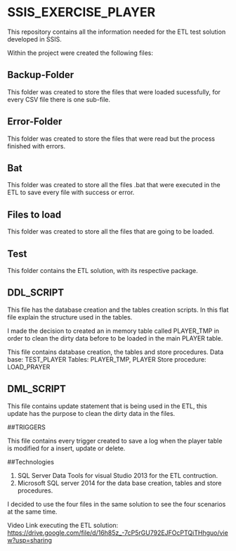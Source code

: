 # SSIS_EXERCISE_PLAYER

This repository contains all the information needed for the ETL test solution developed in SSIS. 

Within the project were created the following files: 

## Backup-Folder

This folder was created to store the files that were loaded sucessfully, for every CSV file there is one sub-file.

## Error-Folder

This folder was created to store the files that were read but the process finished with errors.

## Bat

This folder was created to store all the files .bat that were executed in the ETL to save every file with success or error.

## Files to load

This folder was created to store all the files that are going to be loaded.

## Test

This folder contains the ETL solution, with its respective package.

## DDL_SCRIPT

This file has the database creation and the tables creation scripts. In this flat file explain the structure used in the tables.

I made the decision to created an in memory table called PLAYER_TMP in order to clean the dirty data before to be loaded in the main PLAYER table.

This file contains database creation, the tables and store procedures.
Data base: TEST_PLAYER
Tables: PLAYER_TMP, PLAYER
Store procedure: LOAD_PRAYER

## DML_SCRIPT

This file contains update statement that is being used in the ETL, this update has the purpose to clean the dirty data in the files.

##TRIGGERS

This file contains every trigger created to save a log when the player table is modified for a insert, update or delete.

##Technologies

1. SQL Server Data Tools for visual Studio 2013 for the ETL contruction.
2. Microsoft SQL server 2014 for the data base creation, tables and store procedures.

I decided to use the four files in the same solution to see the four scenarios at the same time.

Video Link executing the ETL solution: https://drive.google.com/file/d/16h85z_-7cP5rGU792EJFOcPTQiTHhguo/view?usp=sharing